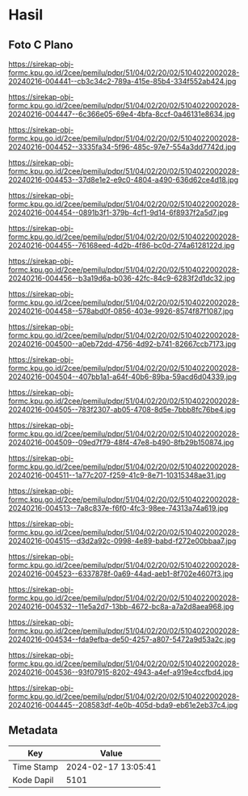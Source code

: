 # Hasil

## Foto C Plano

https://sirekap-obj-formc.kpu.go.id/2cee/pemilu/pdpr/51/04/02/20/02/5104022002028-20240216-004441--cb3c34c2-789a-415e-85b4-334f552ab424.jpg

https://sirekap-obj-formc.kpu.go.id/2cee/pemilu/pdpr/51/04/02/20/02/5104022002028-20240216-004447--6c366e05-69e4-4bfa-8ccf-0a46131e8634.jpg

https://sirekap-obj-formc.kpu.go.id/2cee/pemilu/pdpr/51/04/02/20/02/5104022002028-20240216-004452--3335fa34-5f96-485c-97e7-554a3dd7742d.jpg

https://sirekap-obj-formc.kpu.go.id/2cee/pemilu/pdpr/51/04/02/20/02/5104022002028-20240216-004453--37d8e1e2-e9c0-4804-a490-636d62ce4d18.jpg

https://sirekap-obj-formc.kpu.go.id/2cee/pemilu/pdpr/51/04/02/20/02/5104022002028-20240216-004454--0891b3f1-379b-4cf1-9d14-6f8937f2a5d7.jpg

https://sirekap-obj-formc.kpu.go.id/2cee/pemilu/pdpr/51/04/02/20/02/5104022002028-20240216-004455--76168eed-4d2b-4f86-bc0d-274a6128122d.jpg

https://sirekap-obj-formc.kpu.go.id/2cee/pemilu/pdpr/51/04/02/20/02/5104022002028-20240216-004456--b3a19d6a-b036-42fc-84c9-6283f2d1dc32.jpg

https://sirekap-obj-formc.kpu.go.id/2cee/pemilu/pdpr/51/04/02/20/02/5104022002028-20240216-004458--578abd0f-0856-403e-9926-8574f87f1087.jpg

https://sirekap-obj-formc.kpu.go.id/2cee/pemilu/pdpr/51/04/02/20/02/5104022002028-20240216-004500--a0eb72dd-4756-4d92-b741-82667ccb7173.jpg

https://sirekap-obj-formc.kpu.go.id/2cee/pemilu/pdpr/51/04/02/20/02/5104022002028-20240216-004504--407bb1a1-a64f-40b6-89ba-59acd6d04339.jpg

https://sirekap-obj-formc.kpu.go.id/2cee/pemilu/pdpr/51/04/02/20/02/5104022002028-20240216-004505--783f2307-ab05-4708-8d5e-7bbb8fc76be4.jpg

https://sirekap-obj-formc.kpu.go.id/2cee/pemilu/pdpr/51/04/02/20/02/5104022002028-20240216-004509--09ed7f79-48f4-47e8-b490-8fb29b150874.jpg

https://sirekap-obj-formc.kpu.go.id/2cee/pemilu/pdpr/51/04/02/20/02/5104022002028-20240216-004511--1a77c207-f259-41c9-8e71-10315348ae31.jpg

https://sirekap-obj-formc.kpu.go.id/2cee/pemilu/pdpr/51/04/02/20/02/5104022002028-20240216-004513--7a8c837e-f6f0-4fc3-98ee-74313a74a619.jpg

https://sirekap-obj-formc.kpu.go.id/2cee/pemilu/pdpr/51/04/02/20/02/5104022002028-20240216-004515--d3d2a92c-0998-4e89-babd-f272e00bbaa7.jpg

https://sirekap-obj-formc.kpu.go.id/2cee/pemilu/pdpr/51/04/02/20/02/5104022002028-20240216-004523--6337878f-0a69-44ad-aeb1-8f702e4607f3.jpg

https://sirekap-obj-formc.kpu.go.id/2cee/pemilu/pdpr/51/04/02/20/02/5104022002028-20240216-004532--11e5a2d7-13bb-4672-bc8a-a7a2d8aea968.jpg

https://sirekap-obj-formc.kpu.go.id/2cee/pemilu/pdpr/51/04/02/20/02/5104022002028-20240216-004534--fda9efba-de50-4257-a807-5472a9d53a2c.jpg

https://sirekap-obj-formc.kpu.go.id/2cee/pemilu/pdpr/51/04/02/20/02/5104022002028-20240216-004536--93f07915-8202-4943-a4ef-a919e4ccfbd4.jpg

https://sirekap-obj-formc.kpu.go.id/2cee/pemilu/pdpr/51/04/02/20/02/5104022002028-20240216-004445--208583df-4e0b-405d-bda9-eb61e2eb37c4.jpg


## Metadata

| Key        | Value               |
| ---------- | ------------------- |
| Time Stamp | 2024-02-17 13:05:41 |
| Kode Dapil | 5101                |



